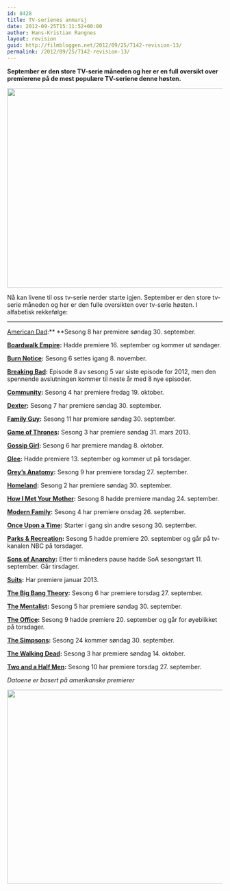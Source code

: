 ```yaml
---
id: 8428
title: TV-serienes anmarsj
date: 2012-09-25T15:11:52+00:00
author: Hans-Kristian Rangnes
layout: revision
guid: http://filmbloggen.net/2012/09/25/7142-revision-13/
permalink: /2012/09/25/7142-revision-13/
---
```

**September er den store TV-serie måneden og her er en full oversikt over premierene på de mest populære TV-seriene denne høsten. <!--more-->**

<a href="http://filmbloggen.net/2012/09/25/tv-serienes-anmarsj/lesley-knope/" rel="attachment wp-att-7178"><img class="alignnone size-large wp-image-7178" src="http://filmbloggen.net/wp-content/uploads//2012/09/lesley-knope-620x465.jpg" alt="" width="620" height="465" /></a>

Nå kan livene til oss tv-serie nerder starte igjen. September er den store tv-serie måneden og her er den fulle oversikten over tv-serie høsten. I alfabetisk rekkefølge:  
****  
[American Dad](http://www.imdb.com/title/tt0397306/):** **Sesong 8 har premiere søndag 30. september.

**[Boardwalk Empire](http://www.imdb.com/title/tt0979432/):** Hadde premiere 16. september og kommer ut søndager.

**[Burn Notice](http://www.imdb.com/title/tt0810788/):** Sesong 6 settes igang 8. november.

**[Breaking Bad](http://www.imdb.com/title/tt0903747/):** Episode 8 av sesong 5 var siste episode for 2012, men den spennende avslutningen kommer til neste år med 8 nye episoder.

**[Community](http://www.imdb.com/title/tt1439629/):** Sesong 4 har premiere fredag 19. oktober.

**[Dexter](http://www.imdb.com/title/tt0773262/):** Sesong 7 har premiere søndag 30. september.

**[Family Guy](http://www.imdb.com/title/tt0182576/):** Sesong 11 har premiere søndag 30. september.

**[Game of Thrones](http://www.imdb.com/title/tt0944947/):** Sesong 3 har premiere søndag 31. mars 2013.

**[Gossip Girl](http://www.imdb.com/title/tt0397442/):** Sesong 6 har premiere mandag 8. oktober.

**[Glee](http://www.imdb.com/title/tt1327801/):** Hadde premiere 13. september og kommer ut på torsdager.

**[Grey&#8217;s Anatomy](http://www.imdb.com/title/tt0413573/):** Sesong 9 har premiere torsdag 27. september.

**[Homeland](http://www.imdb.com/title/tt1796960/):** Sesong 2 har premiere søndag 30. september.

**[How I Met Your Mother](http://www.imdb.com/title/tt0460649/):** Sesong 8 hadde premiere mandag 24. september.

**[Modern Family](http://www.imdb.com/title/tt1442437/):** Sesong 4 har premiere onsdag 26. september.

**[Once Upon a Time](http://www.imdb.com/title/tt1843230/):** Starter i gang sin andre sesong 30. september.

**[Parks & Recreation](http://www.imdb.com/title/tt1266020/):** Sesong 5 hadde premiere 20. september og går på tv-kanalen NBC på torsdager.

**[Sons of Anarchy](http://www.imdb.com/title/tt1266020/):** Etter ti måneders pause hadde SoA sesongstart 11. september. Går tirsdager.

**[Suits](http://www.imdb.com/title/tt1632701/):** Har premiere januar 2013.

**[The Big Bang Theory](http://www.imdb.com/title/tt0898266/):** Sesong 6 har premiere torsdag 27. september.

**[The Mentalist](http://www.imdb.com/title/tt1196946/):** Sesong 5 har premiere søndag 30. september.

**[The Office](http://www.imdb.com/title/tt0386676/):** Sesong 9 hadde premiere 20. september og går for øyeblikket på torsdager.

**[The Simpsons](http://www.imdb.com/title/tt0096697/):** Sesong 24 kommer søndag 30. september.

**[The Walking Dead](http://www.imdb.com/title/tt1520211/):** Sesong 3 har premiere søndag 14. oktober.

**[Two and a Half Men](http://www.imdb.com/title/tt0369179/):** Sesong 10 har premiere torsdag 27. september.

_Datoene er basert på amerikanske premierer_

<a href="http://filmbloggen.net/2012/09/25/tv-serienes-anmarsj/boardwalk-empire-season-3-premier/" rel="attachment wp-att-7172"><img class="alignnone size-large wp-image-7172" src="http://filmbloggen.net/wp-content/uploads//2012/09/boardwalk-empire-season-3-premier-620x452.jpg" alt="" width="620" height="452" /></a>